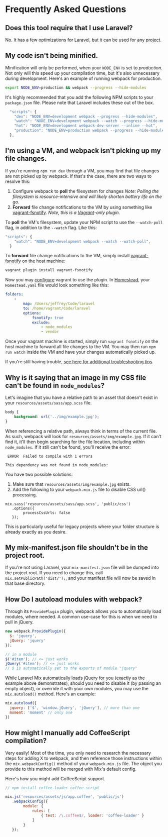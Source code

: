 # Frequently Asked Questions

## Does this tool require that I use Laravel?

No. It has a few optimizations for Laravel, but it can be used for any project.

## My code isn't being minified.

Minification will only be performed, when your `NODE_ENV` is set to *production*. Not only will this speed up your compilation time, but it's also unnecessary during development. Here's an example of running webpack for production.

```bash
export NODE_ENV=production && webpack --progress --hide-modules
```

It's highly recommended that you add the following NPM scripts to your `package.json` file. Please note that Laravel includes these out of the box.

```js
  "scripts": {
    "dev": "NODE_ENV=development webpack --progress --hide-modules",
    "watch": "NODE_ENV=development webpack --watch --progress --hide-modules",
    "hot": "NODE_ENV=development webpack-dev-server --inline --hot",
    "production": "NODE_ENV=production webpack --progress --hide-modules"
  },
```


## I'm using a VM, and webpack isn't picking up my file changes.

If you're running `npm run dev` through a VM, you may find that file changes are not picked up by webpack. If that's the case, there are two ways to resolve this:

1. Configure webpack to **poll** the filesystem for changes *Note: Polling the filesystem is resource-intensive and will likely shorten battery life on the go.*
2. **Forward** file change notifications to the VM by using something like [vagrant-fsnotify](https://github.com/adrienkohlbecker/vagrant-fsnotify). *Note, this is a [Vagrant](https://www.vagrantup.com)-only plugin.*


To **poll** the VM's filesystem, update your NPM script to use the `--watch-poll` flag, in addition to the `--watch` flag. Like this:

```js
"scripts": {
    "watch": "NODE_ENV=development webpack --watch --watch-poll",
  }
```

To **forward** file change notifications to the VM, simply install [vagrant-fsnotify](https://github.com/adrienkohlbecker/vagrant-fsnotify) on the host machine:

```bash
vagrant plugin install vagrant-fsnotify
```

Now you may [configure](https://github.com/adrienkohlbecker/vagrant-fsnotify#basic-setup) vagrant to use the plugin. In [Homestead](https://laravel.com/docs/5.4/homestead), your `Homestead.yaml` file would look something like this:

```yaml
folders:
    -
        map: /Users/jeffrey/Code/laravel
        to: /home/vagrant/Code/laravel
        options:
            fsnotify: true
            exclude:
                - node_modules
                - vendor
```

Once your vagrant machine is started, simply run `vagrant fsnotify` on the host machine to forward all file changes to the VM. You may then run `npm run watch` inside the VM and have your changes automatically picked up.

If you're still having trouble, [see here for additional troubleshooting tips](https://webpack.github.io/docs/troubleshooting.html#webpack-doesn-t-recompile-on-change-while-watching).

## Why is it saying that an image in my CSS file can't be found in `node_modules`?

Let's imagine that you have a relative path to an asset that doesn't exist in your `resources/assets/sass/app.scss` file.

```css
body {
    background: url('../img/example.jpg');
}
```

When referencing a relative path, always think in terms of the current file. As such, webpack will look for `resources/assets/img/example.jpg`. If it can't find it, it'll then begin searching for the file location, including within `node_modules`. If it still can't be found, you'll receive the error:

```
 ERROR  Failed to compile with 1 errors

This dependency was not found in node_modules:
```

You have two possible solutions:

1. Make sure that `resources/assets/img/example.jpg` exists.
2. Add the following to your `webpack.mix.js` file to disable CSS url() processing.

```
mix.sass('resources/assets/sass/app.scss', 'public/css')
   .options({
        processCssUrls: false
   });
```

This is particularly useful for legacy projects where your folder structure is already exactly as you desire.


## My mix-manifest.json file shouldn't be in the project root.

If you're not using Laravel, your `mix-manifest.json` file will be dumped into the project root. If you need to change this, call `mix.setPublicPath('dist/');`, and your manifest file will now be saved in that base directory.

## How Do I autoload modules with webpack?

Through its `ProvidePlugin` plugin, webpack allows you to automatically load modules, where needed. A common use-case for this is when we need to pull in jQuery.

```js
new webpack.ProvidePlugin({
  $: 'jquery',
  jQuery: 'jquery'
});

// in a module
$('#item'); // <= just works
jQuery('#item'); // <= just works
// $ is automatically set to the exports of module "jquery"
```

While Laravel Mix automatically loads jQuery for you (exactly as the example above demonstrates), should you need to disable it (by passing an empty object), or override it with your own modules, you may use the `mix.autoload()` method. Here's an example:

```js
mix.autoload({
  jquery: ['$', 'window.jQuery', 'jQuery'], // more than one
  moment: 'moment' // only one
})
```

## How might I manually add CoffeeScript compilation?

Very easily! Most of the time, you only need to research the necessary steps for adding X to webpack, and then reference those instructions within the `mix.webpackConfig()` method of your `webpack.mix.js` file. The object you provide to this method will be merged with Mix's default config.

Here's how you might add CoffeeScript support.

```js
// npm install coffee-loader coffee-script

mix.js('resources/assets/js/app.coffee', 'public/js')
   .webpackConfig({
        module: {
            rules: [
                { test: /\.coffee$/, loader: 'coffee-loader' }
            ]
        }
   });
```
